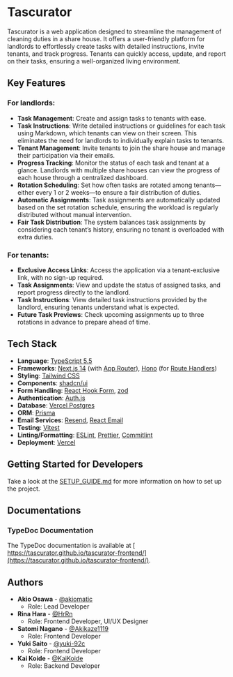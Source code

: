 # Tascurator

Tascurator is a web application designed to streamline the management of cleaning duties in a share house.
It offers a user-friendly platform for landlords to effortlessly create tasks with detailed instructions, invite tenants, and track progress.
Tenants can quickly access, update, and report on their tasks, ensuring a well-organized living environment.

## Key Features

### For landlords:

- **Task Management**: Create and assign tasks to tenants with ease.
- **Task Instructions**: Write detailed instructions or guidelines for each task using Markdown, which tenants can view on their screen. This eliminates the need for landlords to individually explain tasks to tenants.
- **Tenant Management**: Invite tenants to join the share house and manage their participation via their emails.
- **Progress Tracking**: Monitor the status of each task and tenant at a glance. Landlords with multiple share houses can view the progress of each house through a centralized dashboard.
- **Rotation Scheduling**: Set how often tasks are rotated among tenants—either every 1 or 2 weeks—to ensure a fair distribution of duties.
- **Automatic Assignments**: Task assignments are automatically updated based on the set rotation schedule, ensuring the workload is regularly distributed without manual intervention.
- **Fair Task Distribution**: The system balances task assignments by considering each tenant’s history, ensuring no tenant is overloaded with extra duties.

### For tenants:

- **Exclusive Access Links**: Access the application via a tenant-exclusive link, with no sign-up required.
- **Task Assignments**: View and update the status of assigned tasks, and report progress directly to the landlord.
- **Task Instructions**: View detailed task instructions provided by the landlord, ensuring tenants understand what is expected.
- **Future Task Previews**: Check upcoming assignments up to three rotations in advance to prepare ahead of time.

## Tech Stack

- **Language**: [TypeScript 5.5](https://devblogs.microsoft.com/typescript/announcing-typescript-5-5/)
- **Frameworks**: [Next.js 14](https://nextjs.org/blog/next-14) (with [App Router](https://nextjs.org/docs/app)), [Hono](https://hono.dev/) (for [Route Handlers](https://nextjs.org/docs/app/building-your-application/routing/route-handlers))
- **Styling**: [Tailwind CSS](https://tailwindcss.com/)
- **Components**: [shadcn/ui](https://ui.shadcn.com/)
- **Form Handling**: [React Hook Form](https://react-hook-form.com/), [zod](https://zod.dev/)
- **Authentication**: [Auth.js](https://authjs.dev/)
- **Database**: [Vercel Postgres](https://vercel.com/docs/storage/vercel-postgres)
- **ORM**: [Prisma](https://www.prisma.io/)
- **Email Services**: [Resend](https://resend.com/), [React Email](https://react.email/)
- **Testing**: [Vitest](https://vitest.dev/)
- **Linting/Formatting**: [ESLint](https://eslint.org/), [Prettier](https://prettier.io/), [Commitlint](https://commitlint.js.org/)
- **Deployment**: [Vercel](https://vercel.com/)

## Getting Started for Developers

Take a look at the [SETUP_GUIDE.md](SETUP_GUIDE.md) for more information on how to set up the project.

## Documentations

### TypeDoc Documentation

The TypeDoc documentation is available at [
https://tascurator.github.io/tascurator-frontend/](https://tascurator.github.io/tascurator-frontend/).

## Authors

- **Akio Osawa** - [@akiomatic](https://github.com/akiomatic)
  - Role: Lead Developer
- **Rina Hara** - [@HrRn](https://github.com/HrRn)
  - Role: Frontend Developer, UI/UX Designer
- **Satomi Nagano** - [@Akikaze1119](https://github.com/Akikaze1119)
  - Role: Frontend Developer
- **Yuki Saito** - [@yuki-92c](https://github.com/yuki-92c)
  - Role: Frontend Developer
- **Kai Koide** - [@KaiKoide](https://github.com/KaiKoide)
  - Role: Backend Developer
